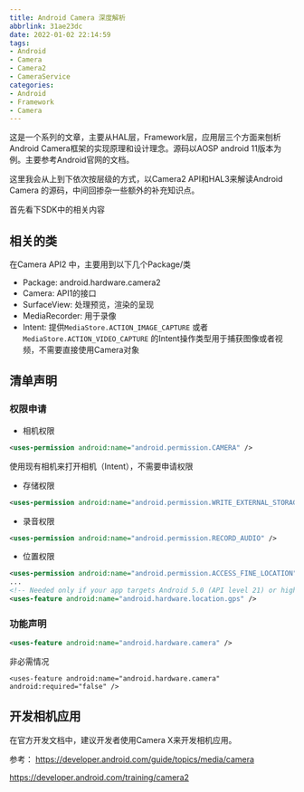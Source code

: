 ```yaml
---
title: Android Camera 深度解析
abbrlink: 31ae23dc
date: 2022-01-02 22:14:59
tags: 
- Android
- Camera
- Camera2
- CameraService
categories:
- Android
- Framework
- Camera
---
```




这是一个系列的文章，主要从HAL层，Framework层，应用层三个方面来刨析Android Camera框架的实现原理和设计理念。源码以AOSP android 11版本为例。主要参考Android官网的文档。

这里我会从上到下依次按层级的方式，以Camera2 API和HAL3来解读Android Camera 的源码，中间回掺杂一些额外的补充知识点。

首先看下SDK中的相关内容

## 相关的类

在Camera API2 中，主要用到以下几个Package/类

* Package: android.hardware.camera2
* Camera: API1的接口
* SurfaceView: 处理预览，渲染的呈现
* MediaRecorder: 用于录像
* Intent: 提供`MediaStore.ACTION_IMAGE_CAPTURE` 或者 `MediaStore.ACTION_VIDEO_CAPTURE` 的Intent操作类型用于捕获图像或者视频，不需要直接使用Camera对象


## 清单声明

### 权限申请

* 相机权限
```xml
<uses-permission android:name="android.permission.CAMERA" />
```
使用现有相机来打开相机（Intent），不需要申请权限

* 存储权限
```xml
<uses-permission android:name="android.permission.WRITE_EXTERNAL_STORAGE" />
```

* 录音权限
```xml
<uses-permission android:name="android.permission.RECORD_AUDIO" />
```

* 位置权限
```xml
<uses-permission android:name="android.permission.ACCESS_FINE_LOCATION" />
...
<!-- Needed only if your app targets Android 5.0 (API level 21) or higher. -->
<uses-feature android:name="android.hardware.location.gps" />
```

### 功能声明

```xml
<uses-feature android:name="android.hardware.camera" />
```
非必需情况
```
<uses-feature android:name="android.hardware.camera" android:required="false" />
```


## 开发相机应用

在官方开发文档中，建议开发者使用Camera X来开发相机应用。




参考：
https://developer.android.com/guide/topics/media/camera

https://developer.android.com/training/camera2
